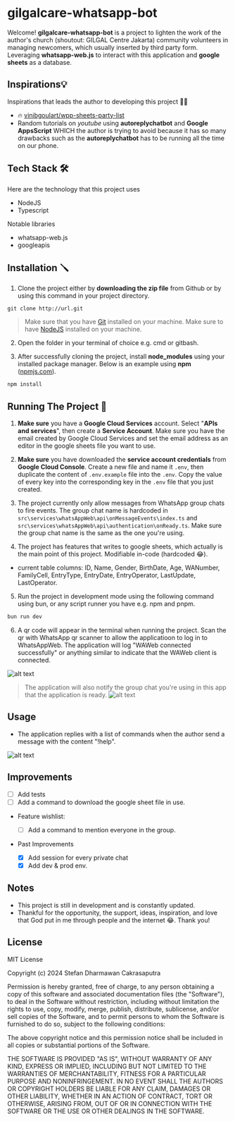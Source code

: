 # gilgalcare-whatsapp-bot

Welcome! **gilgalcare-whatsapp-bot** is a project to lighten the work of the author's church (shoutout: GILGAL Centre Jakarta) community volunteers in managing newcomers, which usually inserted by third party form. Leveraging **whatsapp-web.js** to interact with this application and **google sheets** as a database.

## Inspirations💡

Inspirations that leads the author to developing this project 🚀✨

- 🔥 [vinibgoulart/wpp-sheets-party-list](https://github.com/vinibgoulart/wpp-sheets-party-list/)
- Random tutorials on _youtube_ using **autoreplychatbot** and **Google AppsScript** WHICH the author is trying to avoid because it has so many drawbacks such as the **autoreplychatbot** has to be running all the time on our phone.

## Tech Stack 🛠️

Here are the technology that this project uses

- NodeJS
- Typescript

Notable libraries

- whatsapp-web.js
- googleapis

## Installation 🪛

1. Clone the project either by **downloading the zip file** from Github or by using this command in your project directory.

```git
git clone http://url.git
```

> Make sure that you have [Git](https://git-scm.com/) installed on your machine.
> Make sure to have [NodeJS](https://nodejs.org/en) installed on your machine.

2. Open the folder in your terminal of choice e.g. cmd or gitbash.

3. After successfully cloning the project, install **node_modules** using your installed package manager. Below is an example using **npm** ([npmjs.com](npmjs.com)).

```bash
npm install
```

## Running The Project 🚀

1. **Make sure** you have a **Google Cloud Services** account. Select "**APIs and services**", then create a **Service Account**. Make sure you have the email created by Google Cloud Services and set the email address as an editor in the google sheets file you want to use.

2. **Make sure** you have downloaded the **service account credentials** from **Google Cloud Console**. Create a new file and name it `.env`, then duplicate the content of `.env.example` file into the `.env`. Copy the value of every key into the corresponding key in the `.env` file that you just created.

3. The project currently only allow messages from WhatsApp group chats to fire events. The group chat name is hardcoded in `src\services\whatsAppWeb\api\onMessageEvents\index.ts` and `src\services\whatsAppWeb\api\authentication\onReady.ts`. Make sure the group chat name is the same as the one you're using.

4. The project has features that writes to google sheets, which actually is the main point of this project. Modifiable in-code (hardcoded 😂).

- current table columns: ID, Name, Gender, BirthDate, Age, WANumber, FamilyCell, EntryType, EntryDate, EntryOperator, LastUpdate, LastOperator.

5. Run the project in development mode using the following command using bun, or any script runner you have e.g. npm and pnpm.

```bash
bun run dev
```

6. A qr code will appear in the terminal when running the project. Scan the qr with WhatsApp qr scanner to allow the applicatioon to log in to WhatsAppWeb. The application will log "WAWeb connected successfully" or anything similar to indicate that the WAWeb client is connected.

![alt text](./resources/image.png)

> The application will also notify the group chat you're using in this app that the application is ready.
> ![alt text](./resources/image-1.png)

## Usage

- The application replies with a list of commands when the author send a message with the content "!help".

![alt text](./resources/image-2.png)

## Improvements

- [ ] Add tests
- [ ] Add a command to download the google sheet file in use.

- Feature wishlist:

  - [ ] Add a command to mention everyone in the group.

- Past Improvements
  - [x] Add session for every private chat
  - [x] Add dev & prod env.

## Notes

- This project is still in development and is constantly updated.
- Thankful for the opportunity, the support, ideas, inspiration, and love that God put in me through people and the internet 😂. Thank you!

## License

MIT License

Copyright (c) 2024 Stefan Dharmawan Cakrasaputra

Permission is hereby granted, free of charge, to any person obtaining a copy
of this software and associated documentation files (the "Software"), to deal
in the Software without restriction, including without limitation the rights
to use, copy, modify, merge, publish, distribute, sublicense, and/or sell
copies of the Software, and to permit persons to whom the Software is
furnished to do so, subject to the following conditions:

The above copyright notice and this permission notice shall be included in all
copies or substantial portions of the Software.

THE SOFTWARE IS PROVIDED "AS IS", WITHOUT WARRANTY OF ANY KIND, EXPRESS OR
IMPLIED, INCLUDING BUT NOT LIMITED TO THE WARRANTIES OF MERCHANTABILITY,
FITNESS FOR A PARTICULAR PURPOSE AND NONINFRINGEMENT. IN NO EVENT SHALL THE
AUTHORS OR COPYRIGHT HOLDERS BE LIABLE FOR ANY CLAIM, DAMAGES OR OTHER
LIABILITY, WHETHER IN AN ACTION OF CONTRACT, TORT OR OTHERWISE, ARISING FROM,
OUT OF OR IN CONNECTION WITH THE SOFTWARE OR THE USE OR OTHER DEALINGS IN THE
SOFTWARE.

